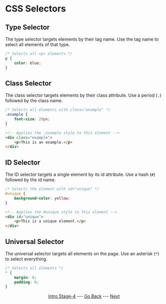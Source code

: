 # CSS Selectors

## Type Selector 
The type selector targets elements by their tag name. Use the tag name to select all elements of that type.

```css
/* Selects all <p> elements */
p {
    color: blue;
}
```

## Class Selector
The class selector targets elements by their class attribute. Use a period (`.`) followed by the class name.

```css
/* Selects all elements with class="example" */
.example {
    font-size: 20px;
}
```
```html
<!-- Applies the .example style to this element -->
<div class="example">
    <p>This is an example.</p>
</div>
```

## ID Selector
The ID selector targets a single element by its id attribute. Use a hash (`#`) followed by the id name.

```css
/* Selects the element with id="unique" */
#unique {
    background-color: yellow;
}
```
```html
<!-- Applies the #unique style to this element -->
<div id="unique">
    <p>This is a unique element.</p>
</div>
```

## Universal Selector
The universal selector targets all elements on the page. Use an asterisk (`*`) to select everything.

```css
/* Selects all elements */
* {
    margin: 0;
    padding: 0;
}
```

<div align="center">

[Intro Stage-4](/Stage-5/) --- [Go Back](/Stage-5/readme.md)  ---  [Next](/Stage-5/CSS-Pseudo-Classes.md)

</div>